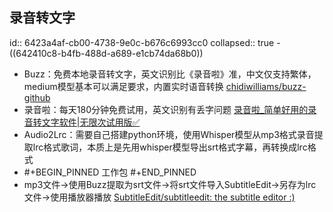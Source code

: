 ## 录音转文字
id:: 6423a4af-cb00-4738-9e0c-b676c6993cc0
collapsed:: true
	- ((642410c8-b4fb-488d-a689-e1cb74da68b0))
- Buzz：免费本地录音转文字，英文识别比《录音啦》准，中文仅支持繁体，medium模型基本可以满足要求，内置实时语音转换 [chidiwilliams/buzz-github](https://github.com/chidiwilliams/buzz)
- 录音啦：每天180分钟免费试用，英文识别有丢字问题 [录音啦_简单好用的录音转文字软件|无限次试用版✅](https://www.luyinla.com/)
- Audio2Lrc：需要自己搭建python环境，使用Whisper模型从mp3格式录音提取lrc格式歌词，本质上是先用whisper模型导出srt格式字幕，再转换成lrc格式
- #+BEGIN_PINNED
  工作包
  #+END_PINNED
- mp3文件->使用Buzz提取为srt文件->将srt文件导入SubtitleEdit->另存为lrc文件->使用播放器播放 [SubtitleEdit/subtitleedit: the subtitle editor :)](https://github.com/SubtitleEdit/subtitleedit)
